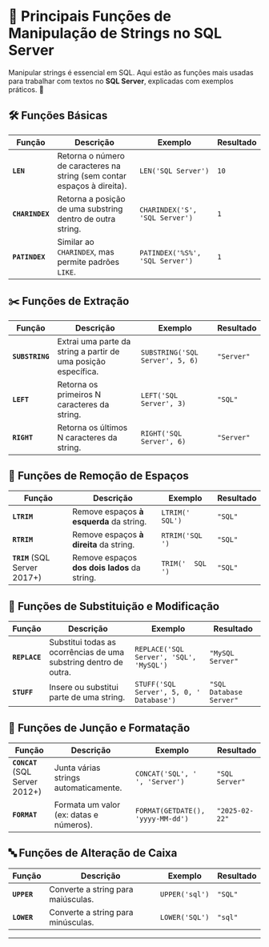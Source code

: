 # 📌 Principais Funções de Manipulação de Strings no SQL Server

Manipular strings é essencial em SQL. Aqui estão as funções mais usadas para trabalhar com textos no **SQL Server**, explicadas com exemplos práticos. 🚀

## 🛠️ Funções Básicas

| Função         | Descrição | Exemplo | Resultado |
|---------------|-------------|---------|-----------|
| **`LEN`**     | Retorna o número de caracteres na string (sem contar espaços à direita). | `LEN('SQL Server')` | `10` |
| **`CHARINDEX`** | Retorna a posição de uma substring dentro de outra string. | `CHARINDEX('S', 'SQL Server')` | `1` |
| **`PATINDEX`** | Similar ao `CHARINDEX`, mas permite padrões `LIKE`. | `PATINDEX('%S%', 'SQL Server')` | `1` |

## ✂️ Funções de Extração

| Função         | Descrição | Exemplo | Resultado |
|---------------|-------------|---------|-----------|
| **`SUBSTRING`** | Extrai uma parte da string a partir de uma posição específica. | `SUBSTRING('SQL Server', 5, 6)` | `"Server"` |
| **`LEFT`**     | Retorna os primeiros N caracteres da string. | `LEFT('SQL Server', 3)` | `"SQL"` |
| **`RIGHT`**    | Retorna os últimos N caracteres da string. | `RIGHT('SQL Server', 6)` | `"Server"` |

## 🧹 Funções de Remoção de Espaços

| Função         | Descrição | Exemplo | Resultado |
|---------------|-------------|---------|-----------|
| **`LTRIM`**   | Remove espaços **à esquerda** da string. | `LTRIM('  SQL')` | `"SQL"` |
| **`RTRIM`**   | Remove espaços **à direita** da string. | `RTRIM('SQL  ')` | `"SQL"` |
| **`TRIM`** (SQL Server 2017+) | Remove espaços **dos dois lados** da string. | `TRIM('  SQL  ')` | `"SQL"` |

## 🔄 Funções de Substituição e Modificação

| Função         | Descrição | Exemplo | Resultado |
|---------------|-------------|---------|-----------|
| **`REPLACE`** | Substitui todas as ocorrências de uma substring dentro de outra. | `REPLACE('SQL Server', 'SQL', 'MySQL')` | `"MySQL Server"` |
| **`STUFF`**   | Insere ou substitui parte de uma string. | `STUFF('SQL Server', 5, 0, ' Database')` | `"SQL Database Server"` |

## 🔗 Funções de Junção e Formatação

| Função         | Descrição | Exemplo | Resultado |
|---------------|-------------|---------|-----------|
| **`CONCAT`** (SQL Server 2012+) | Junta várias strings automaticamente. | `CONCAT('SQL', ' ', 'Server')` | `"SQL Server"` |
| **`FORMAT`** | Formata um valor (ex: datas e números). | `FORMAT(GETDATE(), 'yyyy-MM-dd')` | `"2025-02-22"` |

## 🔤 Funções de Alteração de Caixa

| Função         | Descrição | Exemplo | Resultado |
|---------------|-------------|---------|-----------|
| **`UPPER`**   | Converte a string para maiúsculas. | `UPPER('sql')` | `"SQL"` |
| **`LOWER`**   | Converte a string para minúsculas. | `LOWER('SQL')` | `"sql"` |

---